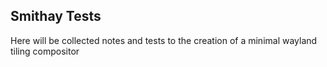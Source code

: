 ## Smithay Tests
Here will be collected notes and tests to the creation of a minimal wayland tiling compositor
